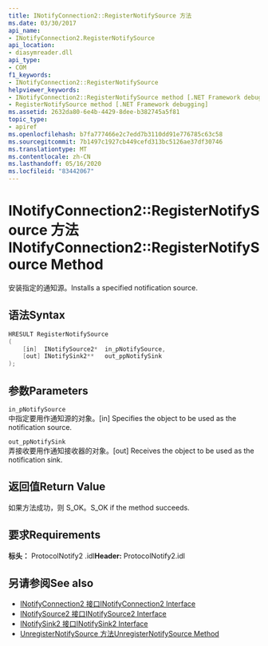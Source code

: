 ```yaml
---
title: INotifyConnection2::RegisterNotifySource 方法
ms.date: 03/30/2017
api_name:
- INotifyConnection2.RegisterNotifySource
api_location:
- diasymreader.dll
api_type:
- COM
f1_keywords:
- INotifyConnection2::RegisterNotifySource
helpviewer_keywords:
- INotifyConnection2::RegisterNotifySource method [.NET Framework debugging]
- RegisterNotifySource method [.NET Framework debugging]
ms.assetid: 2632da80-6e4b-4429-8dee-b382745a5f81
topic_type:
- apiref
ms.openlocfilehash: b7fa777466e2c7edd7b3110dd91e776785c63c58
ms.sourcegitcommit: 7b1497c1927cb449cefd313bc5126ae37df30746
ms.translationtype: MT
ms.contentlocale: zh-CN
ms.lasthandoff: 05/16/2020
ms.locfileid: "83442067"
---
```

# <a name="inotifyconnection2registernotifysource-method"></a><span data-ttu-id="81c2c-102">INotifyConnection2::RegisterNotifySource 方法</span><span class="sxs-lookup"><span data-stu-id="81c2c-102">INotifyConnection2::RegisterNotifySource Method</span></span>
<span data-ttu-id="81c2c-103">安装指定的通知源。</span><span class="sxs-lookup"><span data-stu-id="81c2c-103">Installs a specified notification source.</span></span>  
  
## <a name="syntax"></a><span data-ttu-id="81c2c-104">语法</span><span class="sxs-lookup"><span data-stu-id="81c2c-104">Syntax</span></span>  
  
```cpp  
HRESULT RegisterNotifySource  
(  
    [in]  INotifySource2*  in_pNotifySource,  
    [out] INotifySink2**   out_ppNotifySink  
);  
```  
  
## <a name="parameters"></a><span data-ttu-id="81c2c-105">参数</span><span class="sxs-lookup"><span data-stu-id="81c2c-105">Parameters</span></span>  
 `in_pNotifySource`  
 <span data-ttu-id="81c2c-106">中指定要用作通知源的对象。</span><span class="sxs-lookup"><span data-stu-id="81c2c-106">[in] Specifies the object to be used as the notification source.</span></span>  
  
 `out_ppNotifySink`  
 <span data-ttu-id="81c2c-107">弄接收要用作通知接收器的对象。</span><span class="sxs-lookup"><span data-stu-id="81c2c-107">[out] Receives the object to be used as the notification sink.</span></span>  
  
## <a name="return-value"></a><span data-ttu-id="81c2c-108">返回值</span><span class="sxs-lookup"><span data-stu-id="81c2c-108">Return Value</span></span>  
 <span data-ttu-id="81c2c-109">如果方法成功，则 S_OK。</span><span class="sxs-lookup"><span data-stu-id="81c2c-109">S_OK if the method succeeds.</span></span>  
  
## <a name="requirements"></a><span data-ttu-id="81c2c-110">要求</span><span class="sxs-lookup"><span data-stu-id="81c2c-110">Requirements</span></span>  
 <span data-ttu-id="81c2c-111">**标头：** ProtocolNotify2 .idl</span><span class="sxs-lookup"><span data-stu-id="81c2c-111">**Header:** ProtocolNotify2.idl</span></span>  
  
## <a name="see-also"></a><span data-ttu-id="81c2c-112">另请参阅</span><span class="sxs-lookup"><span data-stu-id="81c2c-112">See also</span></span>

- [<span data-ttu-id="81c2c-113">INotifyConnection2 接口</span><span class="sxs-lookup"><span data-stu-id="81c2c-113">INotifyConnection2 Interface</span></span>](inotifyconnection2-interface.md)
- [<span data-ttu-id="81c2c-114">INotifySource2 接口</span><span class="sxs-lookup"><span data-stu-id="81c2c-114">INotifySource2 Interface</span></span>](inotifysource2-interface.md)
- [<span data-ttu-id="81c2c-115">INotifySink2 接口</span><span class="sxs-lookup"><span data-stu-id="81c2c-115">INotifySink2 Interface</span></span>](inotifysink2-interface.md)
- [<span data-ttu-id="81c2c-116">UnregisterNotifySource 方法</span><span class="sxs-lookup"><span data-stu-id="81c2c-116">UnregisterNotifySource Method</span></span>](inotifyconnection2-unregisternotifysource-method.md)
